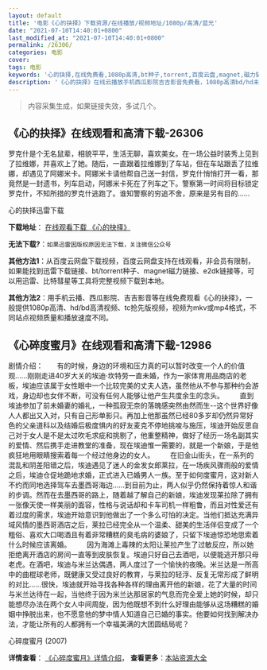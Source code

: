 ```yaml
---
layout: default
title: '电影《心的抉择》下载资源/在线播放/视频地址/1080p/高清/蓝光'
date: "2021-07-10T14:40:01+0800"
last_modified_at: "2021-07-10T14:40:01+0800"
permalink: /26306/
categories: 电影
cover:
tags: 电影
keywords: '心的抉择,在线免费看,1080p高清,bt种子,torrent,百度云盘,magnet,磁力链,迅雷下载资源'
description: '《心的抉择》在线云播放手机西瓜影院吉吉影音免费看，1080p高清bd/hd未删减完整版和tc抢先枪版，mkv/mp4格式，附带bt/torrent种子、magnet/磁力链、百度云盘、网盘资源迅雷下载链接'
---
```


>内容采集生成，如果链接失效，多试几个。


## 《心的抉择》在线观看和高清下载-26306

罗克什是个无名鼠辈，相貌平平，生活无聊，喜欢美女。在一场公益时装秀上见到了拉维娜，并喜欢上了她。随后，一直跟着拉维娜到了车站，但在车站跟丢了拉维娜，却遇见了阿娜米卡。阿娜米卡请他帮自己送一封信，罗克什悄悄打开一看，那竟然是一封遗书，列车启动，阿娜米卡死在了列车之下。警察第一时间将目标锁定罗克什，不知所措的罗克什逃跑了。谁知警察的穷追不舍，原来是另有目的……


心的抉择迅雷下载

**下载地址**： [在线观看下载 《心的抉择》](https://www.993dy.com//vod-detail-id-21864.html) 


**无法下载?**：`如果迅雷因版权原因无法下载，关注微信公众号 `

**其他方法1**：从百度云网盘下载视频，百度云网盘支持在线观看，非会员有限制，如果能找到迅雷下载链接、bt/torrent种子、magnet磁力链接、e2dk链接等，可以用迅雷、比特彗星等工具将完整视频下载到本地。

**其他方法2**：用手机云播、西瓜影院、吉吉影音等在线免费观看《心的抉择》，一般提供1080p高清、hd/bd高清视频、tc抢先版视频，视频为mkv或mp4格式，不同站点视频质量和播放速度不同。


## 《心碎度蜜月》在线观看和高清下载-12986

剧情介绍：　　有的时候，身边的环境和压力真的可以暂时改变一个人的价值观……刚刚走进40岁大关的埃迪·坎特劳一直未婚，作为一家体育用品商店的老板，埃迪应该属于女性眼中一个比较完美的丈夫人选，虽然他从不参与那种约会游戏，身边却也女伴不断，可没有任何人能够让他产生共度余生的念头。 　　直到埃迪参加了前未婚妻的婚礼，一种孤寂无奈的落魄感突然由然而生--这个世界好像人人都出又入对，只有自己形单影只。再加上他那虽然已经80多岁却仍然异常好色的父亲道科以及结婚后极度惧内的好友麦克不停地挑唆与施压，埃迪开始反思自己对于女人是不是太过吹毛求疵和挑剔了，他重整精神，做好了经历一场名副其实的爱情、然后携手走进教堂的准备，现在埃迪惟一需要的，就是一个新娘，于是他疯狂地用眼睛搜索着每一个经过他身边的女人。 　　在旧金山街头，在一系列的混乱和阴差阳错之后，埃迪遇见了迷人的金发女郎莱拉，在一场疾风骤雨般的爱情之后，埃迪仓促地跪地求婚，正式进入已婚男人一族。至于如何度蜜月，这对新人不约而同地选择驾车去墨西哥海边……到目前为止，两人似乎仍然保持着惊人和谐的步调。然而在去墨西哥的路上，随着越了解自己的新娘，埃迪发现莱拉除了拥有一张像天使一样美丽的面容，性格与说话却和卡车司机一样粗鲁，而且对性爱还有着过度的需求，埃迪开始意识到他做出了一个多么可怕的决定。当他们抵达充满异域风情的墨西哥酒店之后，莱拉已经完全从一个温柔、甜美的生活伴侣变成了一个粗俗、喜欢大口喝酒且有着非常糟糕的臭毛病的婆娘了，只留下埃迪惊恐地思索着什么时候应该离婚。 　　因为海滩上毒辣的太阳让莱拉产生了过敏反应，所以她拒绝离开酒店的房间一直等到皮肤恢复。埃迪只好自己去酒吧，以便能逃开那只母老虎。在酒吧，埃迪与米兰达偶遇，两人度过了一个愉快的夜晚。米兰达是一所高中的曲棍球老师，既健康又受过良好的教育，与莱拉的轻浮、反复无常形成了鲜明的对比……很快，埃迪就开始寻找各种各样的理由离开他的新娘，花了大量的时间与米兰达待在一起，当他终于因为米兰达那居家的气息而完全爱上她的时候，却只能想尽办法在两个女人中间周旋，因为他既想不到什么好理由能够从这场糟糕的婚姻中挣脱出来，也不愿意他的梦中情人知道自己已婚的事实。他要如何找到解决办法，才能让所有的人都拥有一个幸福美满的大团圆结局呢？


心碎度蜜月 (2007)

**详情查看**： [《心碎度蜜月》详情介绍](/movie/12986/)， **查看更多**：[本站资源大全](/movie/t/all/)

